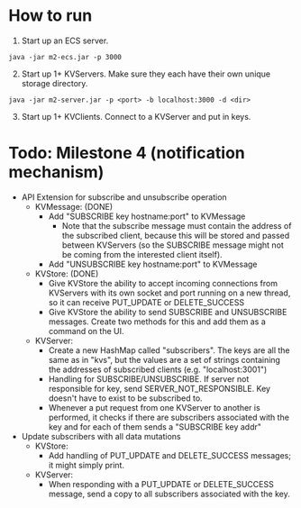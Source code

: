 # How to run

1. Start up an ECS server.

`java -jar m2-ecs.jar -p 3000`

2. Start up 1+ KVServers. Make sure they each have their own unique storage directory.

`java -jar m2-server.jar -p <port> -b localhost:3000 -d <dir>`

3. Start up 1+ KVClients. Connect to a KVServer and put in keys.

# Todo: Milestone 4 (notification mechanism)
- API Extension for subscribe and unsubscribe operation
    - KVMessage: (DONE)
        - Add "SUBSCRIBE key hostname:port" to KVMessage
            - Note that the subscribe message must contain the address of the subscribed client, because this will be stored and passed between KVServers (so the SUBSCRIBE message might not be coming from the interested client itself).
        - Add "UNSUBSCRIBE key hostname:port" to KVMessage
    - KVStore: (DONE)
        - Give KVStore the ability to accept incoming connections from KVServers with its own socket and port running on a new thread, so it can receive PUT_UPDATE or DELETE_SUCCESS
        - Give KVStore the ability to send SUBSCRIBE and UNSUBSCRIBE messages. Create two methods for this and add them as a command on the UI.
    - KVServer:
        - Create a new HashMap called "subscribers". The keys are all the same as in "kvs", but the values are a set of strings containing the addresses of subscribed clients (e.g. "localhost:3001")
        - Handling for SUBSCRIBE/UNSUBSCRIBE. If server not responsible for key, send SERVER_NOT_RESPONSIBLE. Key doesn't have to exist to be subscribed to.
        - Whenever a put request from one KVServer to another is performed, it checks if there are subscribers associated with the key and for each of them sends a "SUBSCRIBE key addr" 
- Update subscribers with all data mutations
    - KVStore:
        - Add handling of PUT_UPDATE and DELETE_SUCCESS messages; it might simply print.
    - KVServer:
        - When responding with a PUT_UPDATE or DELETE_SUCCESS message, send a copy to all subscribers associated with the key.